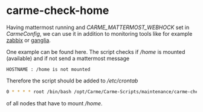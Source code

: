 # carme-check-home

Having mattermost running and _CARME\_MATTERMOST\_WEBHOCK_ set in _CarmeConfig_, we can use it in addition to monitoring tools like for example [zabbix](https://www.zabbix.com/) or [ganglia](http://ganglia.info/).

One example can be found here. The script checks if _/home_ is mounted (available) and if not send a mattermost message
```console
HOSTNAME : /home is not mounted
```
Therefore the script should be added to _/etc/crontab_
```bash
0 * * * * root /bin/bash /opt/Carme/Carme-Scripts/maintenance/carme-check-home.sh
```
of all nodes that have to mount _/home_.
